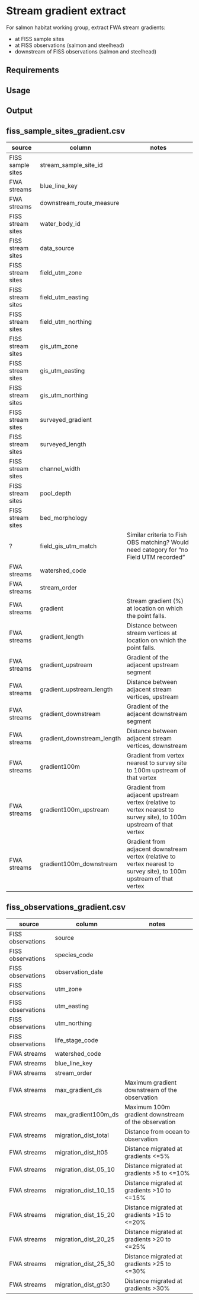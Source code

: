 # Stream gradient extract 

For salmon habitat working group, extract FWA stream gradients:

- at FISS sample sites 
- at FISS observations (salmon and steelhead)
- downstream of FISS observations (salmon and steelhead)

## Requirements

## Usage

## Output

## fiss_sample_sites_gradient.csv

| source            | column                      | notes                         |
|-------------------|-----------------------------|-------------------------------|
| FISS sample sites | stream_sample_site_id       |                               
| FWA streams       | blue_line_key               |                               
| FWA streams       | downstream_route_measure    |                               
| FISS stream sites | water_body_id               |                               
| FISS stream sites | data_source                 |                               
| FISS stream sites | field_utm_zone              |                               
| FISS stream sites | field_utm_easting           |                               
| FISS stream sites | field_utm_northing          |                               
| FISS stream sites | gis_utm_zone                |                               
| FISS stream sites | gis_utm_easting             |                               
| FISS stream sites | gis_utm_northing            |                               
| FISS stream sites | surveyed_gradient           |                               
| FISS stream sites | surveyed_length             |                               
| FISS stream sites | channel_width               |                               
| FISS stream sites | pool_depth                  |                               
| FISS stream sites | bed_morphology              |                               
| ?                 | field_gis_utm_match         | Similar criteria to Fish OBS matching? Would need category for “no Field UTM recorded” |
| FWA streams       | watershed_code              |                               
| FWA streams       | stream_order                | 
| FWA streams       | gradient                    | Stream gradient (%) at location on which the point falls.
| FWA streams       | gradient_length             | Distance between stream vertices at location on which the point falls.
| FWA streams       | gradient_upstream           | Gradient of the adjacent upstream segment
| FWA streams       | gradient_upstream_length    | Distance between adjacent stream vertices, upstream
| FWA streams       | gradient_downstream         | Gradient of the adjacent downstream segment
| FWA streams       | gradient_downstream_length  | Distance between adjacent stream vertices, downstream
| FWA streams       | gradient100m                | Gradient from vertex nearest to survey site to 100m upstream of that vertex
| FWA streams       | gradient100m_upstream       | Gradient from adjacent upstream vertex (relative to vertex nearest to survey site), to 100m upstream of that vertex
| FWA streams       | gradient100m_downstream     | Gradient from adjacent downstream vertex (relative to vertex nearest to survey site), to 100m upstream of that vertex


## fiss_observations_gradient.csv

| source            | column               | notes                         |
|-------------------|----------------------|-------------------------------|
| FISS observations | source               | 
| FISS observations | species_code         | 
| FISS observations | observation_date     | 
| FISS observations | utm_zone             | 
| FISS observations | utm_easting          | 
| FISS observations | utm_northing         | 
| FISS observations | life_stage_code      |
| FWA streams       | watershed_code       | 
| FWA streams       | blue_line_key        | 
| FWA streams       | stream_order         | 
| FWA streams       | max_gradient_ds      | Maximum gradient downstream of the observation
| FWA streams       | max_gradient100m_ds  | Maximum 100m gradient downstream of the observation
| FWA streams       | migration_dist_total | Distance from ocean to observation
| FWA streams       | migration_dist_lt05  | Distance migrated at gradients <=5%
| FWA streams       | migration_dist_05_10 | Distance migrated at gradients >5 to <=10%
| FWA streams       | migration_dist_10_15 | Distance migrated at gradients >10 to <=15%
| FWA streams       | migration_dist_15_20 | Distance migrated at gradients >15 to <=20%
| FWA streams       | migration_dist_20_25 | Distance migrated at gradients >20 to <=25%
| FWA streams       | migration_dist_25_30 | Distance migrated at gradients >25 to <=30%
| FWA streams       | migration_dist_gt30  | Distance migrated at gradients >30%
